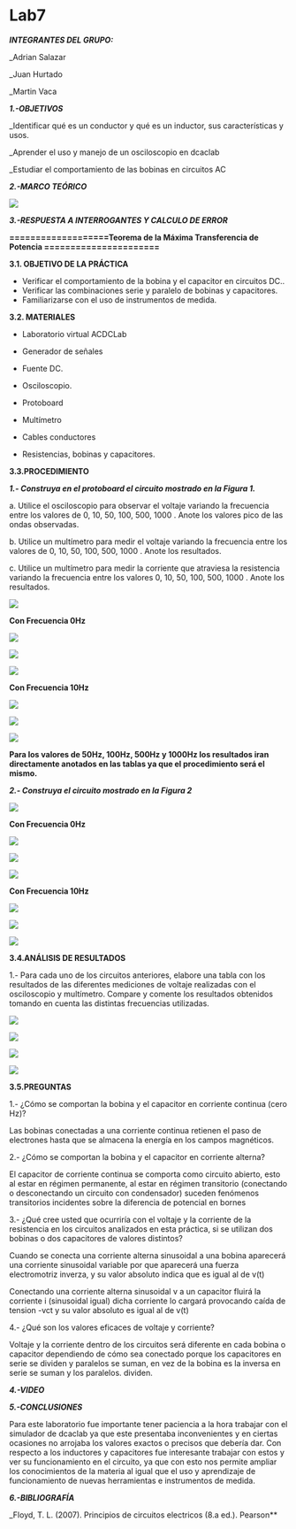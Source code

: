 # Lab7
***INTEGRANTES DEL GRUPO:***

_Adrian Salazar

_Juan Hurtado

_Martin Vaca

***1.-OBJETIVOS***

_Identificar qué es un conductor y qué es un inductor, sus características y usos.

_Aprender el uso y manejo de un osciloscopio en dcaclab

_Estudiar el comportamiento de las bobinas en circuitos AC

***2.-MARCO TEÓRICO***

![](https://github.com/smvaca2/Lab7/blob/3acf86b5d05365ad79a799d7161147440bc740ab/teoria.PNG)

***3.-RESPUESTA A INTERROGANTES Y CALCULO DE ERROR***

**===================Teorema de la Máxima Transferencia de Potencia ======================**

**3.1. OBJETIVO DE LA PRÁCTICA**

- Verificar el comportamiento de la bobina y el capacitor en circuitos DC..
- Verificar las combinaciones serie y paralelo de bobinas y capacitores.
- Familiarizarse con el uso de instrumentos de medida.

**3.2. MATERIALES**

- Laboratorio virtual ACDCLab

- Generador de señales

- Fuente DC.

- Osciloscopio.

- Protoboard

- Multímetro

- Cables conductores

- Resistencias, bobinas y capacitores.

**3.3.PROCEDIMIENTO**

***1.- Construya en el protoboard el circuito mostrado en la Figura 1.***

a. Utilice el osciloscopio para observar el voltaje  variando la frecuencia entre los
valores de 0, 10, 50, 100, 500, 1000 . Anote los valores pico de las ondas observadas.

b. Utilice un multímetro para medir el voltaje  variando la frecuencia entre los valores
de 0, 10, 50, 100, 500, 1000 . Anote los resultados.

c. Utilice un multímetro para medir la corriente que atraviesa la resistencia variando la
frecuencia entre los valores 0, 10, 50, 100, 500, 1000 . Anote los resultados.

![](https://github.com/smvaca2/Lab7/blob/3acf86b5d05365ad79a799d7161147440bc740ab/c1.PNG)

**Con Frecuencia 0Hz**

![](https://github.com/smvaca2/Lab7/blob/1a01a28e509a1df99570dd645a76557de631c135/WhatsApp%20Image%202022-08-17%20at%206.55.03%20PM.jpeg)

![](https://github.com/smvaca2/Lab7/blob/1a01a28e509a1df99570dd645a76557de631c135/WhatsApp%20Image%202022-08-17%20at%206.55.03%20PM%20(2).jpeg)

![](https://github.com/smvaca2/Lab7/blob/1a01a28e509a1df99570dd645a76557de631c135/WhatsApp%20Image%202022-08-17%20at%206.55.03%20PM%20(1).jpeg)

**Con Frecuencia 10Hz**

![](https://github.com/smvaca2/Lab7/blob/5b77ff9e9ade3cc0de08d7f21e1786d7d95958df/WhatsApp%20Image%202022-08-17%20at%206.55.51%20PM.jpeg)

![](https://github.com/smvaca2/Lab7/blob/5b77ff9e9ade3cc0de08d7f21e1786d7d95958df/WhatsApp%20Image%202022-08-17%20at%206.55.51%20PM%20(2).jpeg)

![](https://github.com/smvaca2/Lab7/blob/5b77ff9e9ade3cc0de08d7f21e1786d7d95958df/WhatsApp%20Image%202022-08-17%20at%206.55.51%20PM%20(1).jpeg)

**Para los valores de 50Hz, 100Hz, 500Hz y 1000Hz los resultados iran directamente anotados en las tablas ya que el procedimiento será el mismo.**

***2.- Construya el circuito mostrado en la Figura 2***

![](https://github.com/smvaca2/Lab7/blob/3acf86b5d05365ad79a799d7161147440bc740ab/c2.PNG)

**Con Frecuencia 0Hz**

![](https://github.com/smvaca2/Lab7/blob/6bc8fcad7cd60d7b8dc0b021a989c76738465aac/WhatsApp%20Image%202022-08-17%20at%206.56.34%20PM.jpeg)

![](https://github.com/smvaca2/Lab7/blob/6bc8fcad7cd60d7b8dc0b021a989c76738465aac/WhatsApp%20Image%202022-08-17%20at%206.56.33%20PM.jpeg)

![](https://github.com/smvaca2/Lab7/blob/6bc8fcad7cd60d7b8dc0b021a989c76738465aac/WhatsApp%20Image%202022-08-17%20at%206.56.33%20PM%20(1).jpeg)

**Con Frecuencia 10Hz**

![](https://github.com/smvaca2/Lab7/blob/1fe325b7267190ffaa9e385392493360366e6f46/WhatsApp%20Image%202022-08-17%20at%206.57.10%20PM%20(1).jpeg)

![](https://github.com/smvaca2/Lab7/blob/1fe325b7267190ffaa9e385392493360366e6f46/WhatsApp%20Image%202022-08-17%20at%206.57.10%20PM%20(2).jpeg)

![](https://github.com/smvaca2/Lab7/blob/1fe325b7267190ffaa9e385392493360366e6f46/WhatsApp%20Image%202022-08-17%20at%206.57.10%20PM.jpeg)


**3.4.ANÁLISIS DE RESULTADOS**

1.- Para cada uno de los circuitos anteriores, elabore una tabla con los resultados de las
diferentes mediciones de voltaje realizadas con el osciloscopio y multímetro. Compare y
comente los resultados obtenidos tomando en cuenta las distintas frecuencias utilizadas.

![](https://github.com/smvaca2/Lab7/blob/14e56b1ca7758880aa98fa901a20a8aece7685e0/TC1.PNG)

![](https://github.com/smvaca2/Lab7/blob/4e83f4c5329419f703d959d422374cb20f9708e4/TC2.PNG)

![](https://github.com/smvaca2/Lab7/blob/4e83f4c5329419f703d959d422374cb20f9708e4/TI1.PNG)

![](https://github.com/smvaca2/Lab7/blob/4e83f4c5329419f703d959d422374cb20f9708e4/TI2.PNG)

**3.5.PREGUNTAS**

1.- ¿Cómo se comportan la bobina y el capacitor en corriente continua (cero Hz)?

Las bobinas conectadas a una corriente continua retienen el paso de electrones hasta que se almacena la energía en los campos magnéticos.

2.- ¿Cómo se comportan la bobina y el capacitor en corriente alterna?

El capacitor de corriente continua se comporta como circuito abierto, esto al estar en régimen permanente, al estar en régimen transitorio (conectando o desconectando un circuito con condensador) suceden fenómenos transitorios incidentes sobre la diferencia de potencial en bornes

3.- ¿Qué cree usted que ocurriría con el voltaje  y la corriente de la resistencia en los
circuitos analizados en esta práctica, si se utilizan dos bobinas o dos capacitores de valores
distintos?

Cuando se conecta una corriente alterna sinusoidal a una bobina aparecerá una corriente sinusoidal variable por que aparecerá una fuerza electromotriz inverza, y su valor absoluto indica que es igual al de v(t)

Conectando una corriente alterna sinusoidal v a un capacitor fluirá la corriente i (sinusoidal igual)  dicha corriente lo cargará provocando caída de tension -vct y su valor absoluto es igual al de v(t)

4.- ¿Qué son los valores eficaces de voltaje y corriente?

Voltaje y la corriente dentro de los circuitos será diferente en cada bobina o capacitor dependiendo de cómo sea conectado porque los capacitores en serie se dividen y paralelos se suman, en vez de la bobina es la inversa en serie se suman y los paralelos. dividen.

***4.-VIDEO***



***5.-CONCLUSIONES***

Para este laboratorio fue importante tener paciencia a la hora trabajar con el simulador de dcaclab ya que este presentaba inconvenientes y en ciertas ocasiones no arrojaba los valores exactos o precisos que debería dar. Con respecto a los inductores y capacitores fue interesante trabajar con estos y ver su funcionamiento en el circuito, ya que con esto nos permite ampliar los conocimientos de la materia al igual que el uso y aprendizaje de funcionamiento de nuevas herramientas e instrumentos de medida.

***6.-BIBLIOGRAFÍA***

_Floyd, T. L. (2007). Principios de circuitos electricos (8.a ed.). Pearson**
